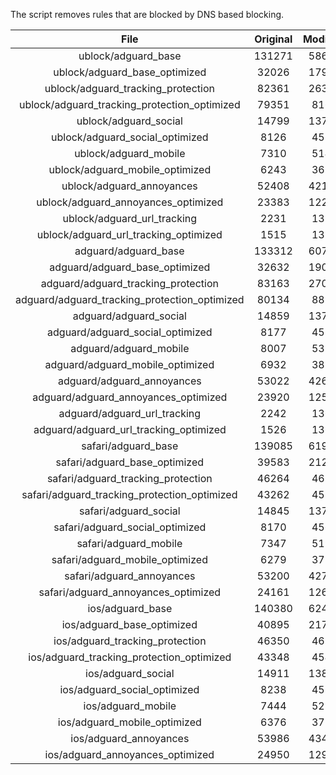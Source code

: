 The script removes rules that are blocked by DNS based blocking.


| File | Original | Modified |
|:----:|:-----:|:-----:|
| ublock/adguard_base | 131271 | 58636 |
| ublock/adguard_base_optimized | 32026 | 17973 |
| ublock/adguard_tracking_protection | 82361 | 26345 |
| ublock/adguard_tracking_protection_optimized | 79351 | 8164 |
| ublock/adguard_social | 14799 | 13719 |
| ublock/adguard_social_optimized | 8126 | 4527 |
| ublock/adguard_mobile | 7310 | 5148 |
| ublock/adguard_mobile_optimized | 6243 | 3679 |
| ublock/adguard_annoyances | 52408 | 42133 |
| ublock/adguard_annoyances_optimized | 23383 | 12280 |
| ublock/adguard_url_tracking | 2231 | 1357 |
| ublock/adguard_url_tracking_optimized | 1515 | 1354 |
| adguard/adguard_base | 133312 | 60721 |
| adguard/adguard_base_optimized | 32632 | 19005 |
| adguard/adguard_tracking_protection | 83163 | 27088 |
| adguard/adguard_tracking_protection_optimized | 80134 | 8891 |
| adguard/adguard_social | 14859 | 13782 |
| adguard/adguard_social_optimized | 8177 | 4576 |
| adguard/adguard_mobile | 8007 | 5335 |
| adguard/adguard_mobile_optimized | 6932 | 3859 |
| adguard/adguard_annoyances | 53022 | 42659 |
| adguard/adguard_annoyances_optimized | 23920 | 12576 |
| adguard/adguard_url_tracking | 2242 | 1366 |
| adguard/adguard_url_tracking_optimized | 1526 | 1363 |
| safari/adguard_base | 139085 | 61927 |
| safari/adguard_base_optimized | 39583 | 21289 |
| safari/adguard_tracking_protection | 46264 | 4684 |
| safari/adguard_tracking_protection_optimized | 43262 | 4532 |
| safari/adguard_social | 14845 | 13764 |
| safari/adguard_social_optimized | 8170 | 4561 |
| safari/adguard_mobile | 7347 | 5190 |
| safari/adguard_mobile_optimized | 6279 | 3715 |
| safari/adguard_annoyances | 53200 | 42759 |
| safari/adguard_annoyances_optimized | 24161 | 12652 |
| ios/adguard_base | 140380 | 62435 |
| ios/adguard_base_optimized | 40895 | 21794 |
| ios/adguard_tracking_protection | 46350 | 4694 |
| ios/adguard_tracking_protection_optimized | 43348 | 4542 |
| ios/adguard_social | 14911 | 13803 |
| ios/adguard_social_optimized | 8238 | 4582 |
| ios/adguard_mobile | 7444 | 5235 |
| ios/adguard_mobile_optimized | 6376 | 3757 |
| ios/adguard_annoyances | 53986 | 43430 |
| ios/adguard_annoyances_optimized | 24950 | 12980 |